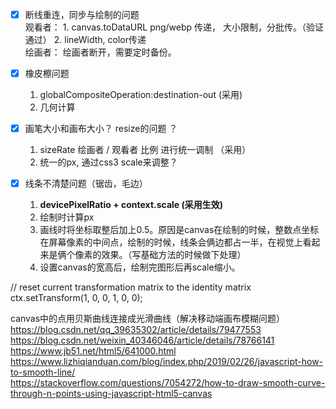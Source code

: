   
* [x] 断线重连，同步与绘制的问题   
    观看者： 1. canvas.toDataURL png/webp 传递， 大小限制，分批传。（验证通过）   2. lineWidth, color传递  
    绘画者： 绘画者断开，需要定时备份。

* [x] 橡皮檫问题    
  1. globalCompositeOperation:destination-out (采用)   
  2. 几何计算
   

* [x] 画笔大小和画布大小？ resize的问题 ？ 
    1. sizeRate 绘画者 / 观看者 比例 进行统一调制 （采用）
    2. 统一的px, 通过css3 scale来调整？


* [x] 线条不清楚问题（锯齿，毛边）   
   1. **devicePixelRatio + context.scale (采用生效)**   
   2. 绘制时计算px   
   3. 画线时将坐标取整后加上0.5。原因是canvas在绘制的时候，整数点坐标在屏幕像素的中间点，绘制的时候，线条会俩边都占一半，在视觉上看起来是俩个像素的效果。（写基础方法的时候做下处理）
   4. 设置canvas的宽高后，绘制完图形后再scale缩小。

// reset current transformation matrix to the identity matrix
ctx.setTransform(1, 0, 0, 1, 0, 0);  

canvas中的点用贝斯曲线连接成光滑曲线（解决移动端画布模糊问题）
https://blog.csdn.net/qq_39635302/article/details/79477553   
https://blog.csdn.net/weixin_40346046/article/details/78766141   
https://www.jb51.net/html5/641000.html   
https://www.lizhiqianduan.com/blog/index.php/2019/02/26/javascript-how-to-smooth-line/   
https://stackoverflow.com/questions/7054272/how-to-draw-smooth-curve-through-n-points-using-javascript-html5-canvas